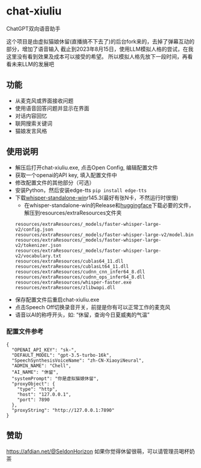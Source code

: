# chat-xiuliu

ChatGPT双向语音助手

这个项目是由虚拟猫娘休留(直播搞不下去了)的后台fork来的，去掉了弹幕互动的部分，增加了语音输入
截止到2023年8月15日，使用LLM模拟人格的尝试，在我这里没有看到效果及成本可以接受的希望。
所以模拟人格先放下一段时间，再看看未来LLM的发展吧

## 功能
- 从麦克风或界面接收问题
- 使用语音回答问题并显示在界面
- 对话内容回忆
- 联网搜索关键词
- 猫娘发言风格

## 使用说明
- 解压后打开chat-xiuliu.exe, 点击Open Config, 编辑配置文件
- 获取一个openai的API key, 填入配置文件中
- 修改配置文件的其他部分（可选）
- 安装Python，然后安装edge-tts `pip install edge-tts`
- 下载[whisper-standalone-win](https://github.com/Purfview/whisper-standalone-win)r145.3(最好有张N卡，不然运行时很慢)
  - 在whisper-standalone-win的Release和[huggingface](https://huggingface.co/guillaumekln)下载必要的文件，解压到resources/extraResources文件夹
  ```
  resources/extraResources/_models/faster-whisper-large-v2/config.json
  resources/extraResources/_models/faster-whisper-large-v2/model.bin
  resources/extraResources/_models/faster-whisper-large-v2/tokenizer.json
  resources/extraResources/_models/faster-whisper-large-v2/vocabulary.txt
  resources/extraResources/cublas64_11.dll
  resources/extraResources/cublasLt64_11.dll
  resources/extraResources/cudnn_cnn_infer64_8.dll
  resources/extraResources/cudnn_ops_infer64_8.dll
  resources/extraResources/whisper-faster.exe
  resources/extraResources/zlibwapi.dll
  ```
- 保存配置文件后重启chat-xiuliu.exe
- 点击Speech Off切换录音开关，前提是你有可以正常工作的麦克风
- 语音以AI的称呼开头，如: “休留，查询今日夏威夷的气温”

### 配置文件参考
```
{
  "OPENAI_API_KEY": "sk-",
  "DEFAULT_MODEL": "gpt-3.5-turbo-16k",
  "SpeechSynthesisVoiceName": "zh-CN-XiaoyiNeural",
  "ADMIN_NAME": "Chell",
  "AI_NAME": "休留",
  "systemPrompt": "你是虚拟猫娘休留",
  "proxyObject": {
    "type": "http",
    "host": "127.0.0.1",
    "port": 7890
  },
  "proxyString": "http://127.0.0.1:7890"
}
```

## 赞助
https://afdian.net/@SeldonHorizon
如果你觉得休留很萌，可以请管理员喝杯奶茶